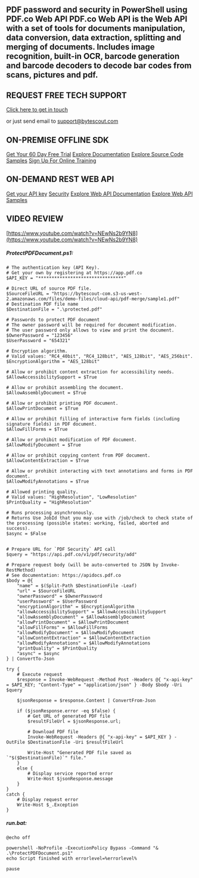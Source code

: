 ## PDF password and security in PowerShell using PDF.co Web API PDF.co Web API is the Web API with a set of tools for documents manipulation, data conversion, data extraction, splitting and merging of documents. Includes image recognition, built-in OCR, barcode generation and barcode decoders to decode bar codes from scans, pictures and pdf.

## REQUEST FREE TECH SUPPORT

[Click here to get in touch](https://bytescout.zendesk.com/hc/en-us/requests/new?subject=PDF.co%20Web%20API%20Question)

or just send email to [support@bytescout.com](mailto:support@bytescout.com?subject=PDF.co%20Web%20API%20Question) 

## ON-PREMISE OFFLINE SDK 

[Get Your 60 Day Free Trial](https://bytescout.com/download/web-installer?utm_source=github-readme)
[Explore Documentation](https://bytescout.com/documentation/index.html?utm_source=github-readme)
[Explore Source Code Samples](https://github.com/bytescout/ByteScout-SDK-SourceCode/)
[Sign Up For Online Training](https://academy.bytescout.com/)


## ON-DEMAND REST WEB API

[Get your API key](https://app.pdf.co/signup?utm_source=github-readme)
[Security](https://pdf.co/security)
[Explore Web API Documentation](https://apidocs.pdf.co?utm_source=github-readme)
[Explore Web API Samples](https://github.com/bytescout/ByteScout-SDK-SourceCode/tree/master/PDF.co%20Web%20API)

## VIDEO REVIEW

[https://www.youtube.com/watch?v=NEwNs2b9YN8](https://www.youtube.com/watch?v=NEwNs2b9YN8)




<!-- code block begin -->

##### **ProtectPDFDocument.ps1:**
    
```
# The authentication key (API Key).
# Get your own by registering at https://app.pdf.co
$API_KEY = "********************************"

# Direct URL of source PDF file.
$SourceFileURL = "https://bytescout-com.s3-us-west-2.amazonaws.com/files/demo-files/cloud-api/pdf-merge/sample1.pdf"
# Destination PDF file name
$DestinationFile = ".\protected.pdf"

# Passwords to protect PDF document
# The owner password will be required for document modification.
# The user password only allows to view and print the document.
$OwnerPassword = "123456"
$UserPassword = "654321"

# Encryption algorithm. 
# Valid values: "RC4_40bit", "RC4_128bit", "AES_128bit", "AES_256bit".
$EncryptionAlgorithm = "AES_128bit"

# Allow or prohibit content extraction for accessibility needs.
$AllowAccessibilitySupport = $True

# Allow or prohibit assembling the document.
$AllowAssemblyDocument = $True

# Allow or prohibit printing PDF document.
$AllowPrintDocument = $True

# Allow or prohibit filling of interactive form fields (including signature fields) in PDF document.
$AllowFillForms = $True

# Allow or prohibit modification of PDF document.
$AllowModifyDocument = $True

# Allow or prohibit copying content from PDF document.
$AllowContentExtraction = $True

# Allow or prohibit interacting with text annotations and forms in PDF document.
$AllowModifyAnnotations = $True

# Allowed printing quality.
# Valid values: "HighResolution", "LowResolution"
$PrintQuality = "HighResolution"

# Runs processing asynchronously. 
# Returns Use JobId that you may use with /job/check to check state of the processing (possible states: working, failed, aborted and success).
$async = $False


# Prepare URL for `PDF Security` API call
$query = "https://api.pdf.co/v1/pdf/security/add"

# Prepare request body (will be auto-converted to JSON by Invoke-RestMethod)
# See documentation: https://apidocs.pdf.co
$body = @{
    "name" = $(Split-Path $DestinationFile -Leaf)
    "url" = $SourceFileURL
    "ownerPassword" = $OwnerPassword
    "userPassword" = $UserPassword
    "encryptionAlgorithm" = $EncryptionAlgorithm
    "allowAccessibilitySupport" = $AllowAccessibilitySupport
    "allowAssemblyDocument" = $AllowAssemblyDocument
    "allowPrintDocument" = $AllowPrintDocument
    "allowFillForms" = $AllowFillForms
    "allowModifyDocument" = $AllowModifyDocument
    "allowContentExtraction" = $AllowContentExtraction
    "allowModifyAnnotations" = $AllowModifyAnnotations
    "printQuality" = $PrintQuality
    "async" = $async
} | ConvertTo-Json

try {
    # Execute request
    $response = Invoke-WebRequest -Method Post -Headers @{ "x-api-key" = $API_KEY; "Content-Type" = "application/json" } -Body $body -Uri $query

    $jsonResponse = $response.Content | ConvertFrom-Json

    if ($jsonResponse.error -eq $false) {
        # Get URL of generated PDF file
        $resultFileUrl = $jsonResponse.url;
        
        # Download PDF file
        Invoke-WebRequest -Headers @{ "x-api-key" = $API_KEY } -OutFile $DestinationFile -Uri $resultFileUrl

        Write-Host "Generated PDF file saved as `"$($DestinationFile)`" file."
    }
    else {
        # Display service reported error
        Write-Host $jsonResponse.message
    }
}
catch {
    # Display request error
    Write-Host $_.Exception
}
```

<!-- code block end -->    

<!-- code block begin -->

##### **run.bat:**
    
```
@echo off

powershell -NoProfile -ExecutionPolicy Bypass -Command "& .\ProtectPDFDocument.ps1"
echo Script finished with errorlevel=%errorlevel%

pause
```

<!-- code block end -->